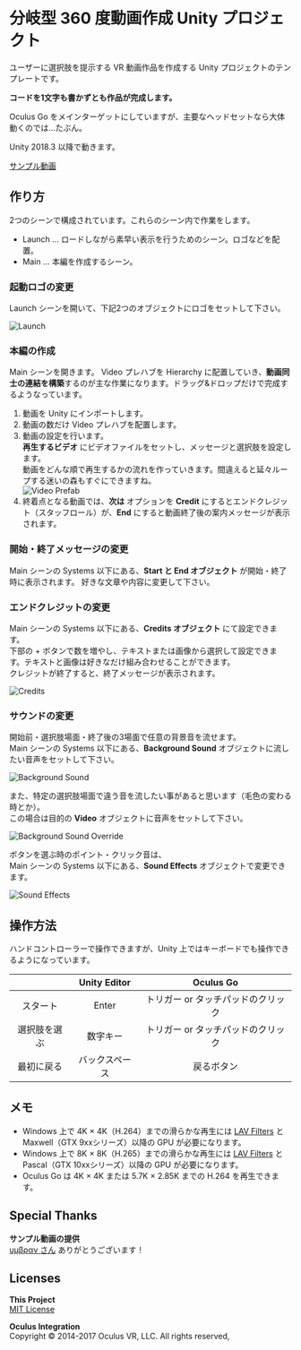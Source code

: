 # 分岐型 360 度動画作成 Unity プロジェクト
ユーザーに選択肢を提示する VR 動画作品を作成する Unity プロジェクトのテンプレートです。

**コードを1文字も書かずとも作品が完成します。**

Oculus Go をメインターゲットにしていますが、主要なヘッドセットなら大体動くのでは…たぶん。

Unity 2018.3 以降で動きます。

[サンプル動画](https://twitter.com/yutoVR/status/1084489995367247872?s=20)

## 作り方

2つのシーンで構成されています。これらのシーン内で作業をします。

- Launch … ロードしながら素早い表示を行うためのシーン。ロゴなどを配置。
- Main … 本編を作成するシーン。

### 起動ロゴの変更

Launch シーンを開いて、下記2つのオブジェクトにロゴをセットして下さい。

![Launch](docs/Launch.png)

### 本編の作成

Main シーンを開きます。
Video プレハブを Hierarchy に配置していき、**動画同士の連結を構築**するのが主な作業になります。ドラッグ&ドロップだけで完成するようなっています。

1. 動画を Unity にインポートします。
1. 動画の数だけ Video プレハブを配置します。
1. 動画の設定を行います。    
**再生するビデオ** にビデオファイルをセットし、メッセージと選択肢を設定します。  
動画をどんな順で再生するかの流れを作っていきます。間違えると延々ループする迷いの森もすぐにできますね。  
![Video Prefab](docs/Video%20Prefab.png)
1. 終着点となる動画では、**次は** オプションを **Credit** にするとエンドクレジット（スタッフロール）が、**End** にすると動画終了後の案内メッセージが表示されます。

### 開始・終了メッセージの変更

Main シーンの Systems 以下にある、**Start と End オブジェクト** が開始・終了時に表示されます。
好きな文章や内容に変更して下さい。

### エンドクレジットの変更

Main シーンの Systems 以下にある、**Credits オブジェクト** にて設定できます。  
下部の + ボタンで数を増やし、テキストまたは画像から選択して設定できます。テキストと画像は好きなだけ組み合わせることができます。  
クレジットが終了すると、終了メッセージが表示されます。

![Credits](docs/Credits.png)

### サウンドの変更

開始前・選択肢場面・終了後の3場面で任意の背景音を流せます。  
Main シーンの Systems 以下にある、**Background Sound** オブジェクトに流したい音声をセットして下さい。

![Background Sound](docs/Background%20Sound.png)

また、特定の選択肢場面で違う音を流したい事があると思います（毛色の変わる時とか）。  
この場合は目的の **Video** オブジェクトに音声をセットして下さい。

![Background Sound Override](docs/Background%20Sound%20Override.png)

ボタンを選ぶ時のポイント・クリック音は、  
Main シーンの Systems 以下にある、**Sound Effects** オブジェクトで変更できます。

![Sound Effects](docs/Sound%20Effects.png)

## 操作方法

ハンドコントローラーで操作できますが、Unity 上ではキーボードでも操作できるようになっています。

|  | Unity Editor | Oculus Go |
|:------------:|:------------:|:------------:|
| スタート | Enter | トリガー or タッチパッドのクリック |
| 選択肢を選ぶ | 数字キー | トリガー or タッチパッドのクリック |
| 最初に戻る | バックスペース | 戻るボタン |

## メモ

- Windows 上で 4K × 4K（H.264）までの滑らかな再生には [LAV Filters](https://github.com/Nevcairiel/LAVFilters) と Maxwell（GTX 9xxシリーズ）以降の GPU が必要になります。
- Windows 上で 8K × 8K（H.265）までの滑らかな再生には [LAV Filters](https://github.com/Nevcairiel/LAVFilters) と Pascal（GTX 10xxシリーズ）以降の GPU が必要になります。
- Oculus Go は 4K × 4K または 5.7K × 2.85K までの H.264 を再生できます。

## Special Thanks

**サンプル動画の提供**  
[υμβραν さん](https://twitter.com/Umbrasan) ありがとうございます！

## Licenses

**This Project**  
[MIT License](LICENSE)

**Oculus Integration**  
Copyright © 2014-2017 Oculus VR, LLC. All rights reserved,
